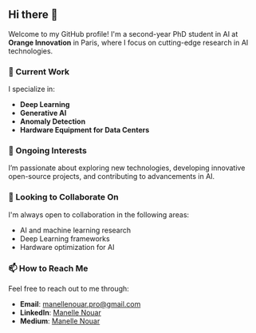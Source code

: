 ## Hi there 👋

Welcome to my GitHub profile! I'm a second-year PhD student in AI at **Orange Innovation** in Paris, where I focus on cutting-edge research in AI technologies.

### 🔭 Current Work
I specialize in:
- **Deep Learning**
- **Generative AI**
- **Anomaly Detection**
- **Hardware Equipment for Data Centers**

### 🌱 Ongoing Interests
I’m passionate about exploring new technologies, developing innovative open-source projects, and contributing to advancements in AI.

### 👯 Looking to Collaborate On
I'm always open to collaboration in the following areas:
- AI and machine learning research
- Deep Learning frameworks
- Hardware optimization for AI

### 📫 How to Reach Me
Feel free to reach out to me through:
- **Email**: [manellenouar.pro@gmail.com](mailto:manellenouar.pro@gmail.com)
- **LinkedIn**: [Manelle Nouar](https://www.linkedin.com/in/manelle-nr/)
- **Medium**: [Manelle Nouar](https://medium.com/@manellenouar)
